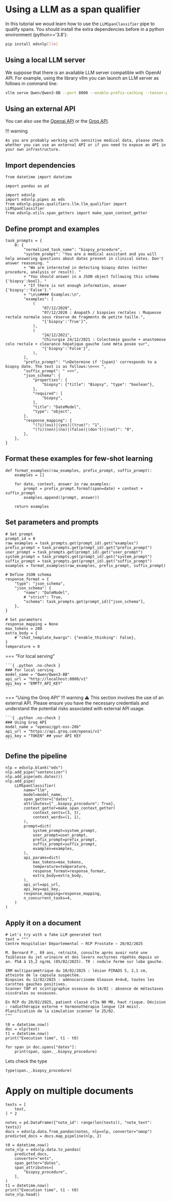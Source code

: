 # Using a LLM as a span qualifier
In this tutorial we woud learn how to use the `LLMSpanClassifier` pipe to qualify spans.
You should install the extra dependencies before in a python environment (python>='3.8'):
```bash
pip install edsnlp[llm]
```

## Using a local LLM server
We suppose that there is an available LLM server compatible with OpenAI API.
For example, using the library vllm you can launch an LLM server as follows in command line:
```bash
vllm serve Qwen/Qwen3-8B --port 8000 --enable-prefix-caching --tensor-parallel-size 1 --max-num-seqs=10 --max-num-batched-tokens=35000
```

## Using an external API
You can also use the [Openai API](https://openai.com/index/openai-api/) or the [Groq API](https://groq.com/).

!!! warning

    As you are probably working with sensitive medical data, please check whether you can use an external API or if you need to expose an API in your own infrastructure.

## Import dependencies
```{ .python .no-check }
from datetime import datetime

import pandas as pd

import edsnlp
import edsnlp.pipes as eds
from edsnlp.pipes.qualifiers.llm.llm_qualifier import LLMSpanClassifier
from edsnlp.utils.span_getters import make_span_context_getter
```
## Define prompt and examples
```{ .python .no-check }
task_prompts = {
    0: {
        "normalized_task_name": "biopsy_procedure",
        "system_prompt": "You are a medical assistant and you will help answering questions about dates present in clinical notes. Don't answer reasoning. "
        + "We are interested in detecting biopsy dates (either procedure, analysis or result). "
        + "You should answer in a JSON object following this schema {'biopsy':bool}. "
        + "If there is not enough information, answer {'biopsy':'False'}."
        + "\n\n#### Examples:\n",
        "examples": [
            (
                "07/12/2020",
                "07/12/2020 : Anapath / biopsies rectales : Muqueuse rectale normale sous réserve de fragments de petite taille.",
                "{'biopsy':'True'}",
            ),
            (
                "24/12/2021",
                "Chirurgie 24/12/2021 : Colectomie gauche + anastomose colo rectale + clearance hépatique gauche (une méta posée sur",
                "{'biopsy':'False'}",
            ),
        ],
        "prefix_prompt": "\nDetermine if '{span}' corresponds to a biopsy date. The text is as follows:\n<<< ",
        "suffix_prompt": " >>>",
        "json_schema": {
            "properties": {
                "biopsy": {"title": "Biopsy", "type": "boolean"},
            },
            "required": [
                "biopsy",
            ],
            "title": "DateModel",
            "type": "object",
        },
        "response_mapping": {
            "(?i)(oui)|(yes)|(true)": "1",
            "(?i)(non)|(no)|(false)|(don't)|(not)": "0",
        },
    },
}
```

## Format these examples for few-shot learning
```{ .python .no-check }
def format_examples(raw_examples, prefix_prompt, suffix_prompt):
    examples = []

    for date, context, answer in raw_examples:
        prompt = prefix_prompt.format(span=date) + context + suffix_prompt
        examples.append((prompt, answer))

    return examples
```

## Set parameters and prompts
```{ .python .no-check }
# Set prompt
prompt_id = 0
raw_examples = task_prompts.get(prompt_id).get("examples")
prefix_prompt = task_prompts.get(prompt_id).get("prefix_prompt")
user_prompt = task_prompts.get(prompt_id).get("user_prompt")
system_prompt = task_prompts.get(prompt_id).get("system_prompt")
suffix_prompt = task_prompts.get(prompt_id).get("suffix_prompt")
examples = format_examples(raw_examples, prefix_prompt, suffix_prompt)

# Define JSON schema
response_format = {
    "type": "json_schema",
    "json_schema": {
        "name": "DateModel",
        # "strict": True,
        "schema": task_prompts.get(prompt_id)["json_schema"],
    },
}

# Set parameters
response_mapping = None
max_tokens = 200
extra_body = {
    # "chat_template_kwargs": {"enable_thinking": False},
}
temperature = 0
```

=== "For local serving"

    ```{ .python .no-check }
    ### For local serving
    model_name = "Qwen/Qwen3-8B"
    api_url = "http://localhost:8000/v1"
    api_key = "EMPTY_API_KEY"
    ```


=== "Using the Groq API"
    !!! warning
        ⚠️ This section involves the use of an external API. Please ensure you have the necessary credentials and understand the potential risks associated with external API usage.

    ```{ .python .no-check }
    ### Using Groq API
    model_name = "openai/gpt-oss-20b"
    api_url = "https://api.groq.com/openai/v1"
    api_key = "TOKEN" ## your API KEY
    ```

## Define the pipeline
```{ .python .no-check }
nlp = edsnlp.blank("eds")
nlp.add_pipe("sentencizer")
nlp.add_pipe(eds.dates())
nlp.add_pipe(
    LLMSpanClassifier(
        name="llm",
        model=model_name,
        span_getter=["dates"],
        attributes={"_.biopsy_procedure": True},
        context_getter=make_span_context_getter(
            context_sents=(3, 3),
            context_words=(1, 1),
        ),
        prompt=dict(
            system_prompt=system_prompt,
            user_prompt=user_prompt,
            prefix_prompt=prefix_prompt,
            suffix_prompt=suffix_prompt,
            examples=examples,
        ),
        api_params=dict(
            max_tokens=max_tokens,
            temperature=temperature,
            response_format=response_format,
            extra_body=extra_body,
        ),
        api_url=api_url,
        api_key=api_key,
        response_mapping=response_mapping,
        n_concurrent_tasks=4,
    )
)
```

## Apply it on a document

```{ .python .no-check }
# Let's try with a fake LLM generated text
text = """
Centre Hospitalier Départemental – RCP Prostate – 20/02/2025

M. Bernard P., 69 ans, retraité, consulte après avoir noté une faiblesse du jet urinaire et des levers nocturnes répétés depuis un an. PSA à 15,2 ng/mL (05/02/2025). TR : nodule ferme sur lobe gauche.

IRM multiparamétrique du 10/02/2025 : lésion PIRADS 5, 2,1 cm, atteinte de la capsule suspectée.
Biopsies du 12/02/2025 : adénocarcinome Gleason 4+4=8, toutes les carottes gauches positives.
Scanner TAP et scintigraphie osseuse du 14/02 : absence de métastases viscérales ou osseuses.

En RCP du 20/02/2025, patient classé cT3a N0 M0, haut risque. Décision : radiothérapie externe + hormonothérapie longue (24 mois). Planification de la simulation scanner le 25/02.
"""
```

```{ .python .no-check }
t0 = datetime.now()
doc = nlp(text)
t1 = datetime.now()
print("Execution time", t1 - t0)

for span in doc.spans["dates"]:
    print(span, span._.biopsy_procedure)
```

Lets check the type
```{ .python .no-check }
type(span._.biopsy_procedure)
```
# Apply on multiple documents
```{ .python .no-check }
texts = [
    text,
] * 2

notes = pd.DataFrame({"note_id": range(len(texts)), "note_text": texts})
docs = edsnlp.data.from_pandas(notes, nlp=nlp, converter="omop")
predicted_docs = docs.map_pipeline(nlp, 2)
```

```{ .python .no-check }
t0 = datetime.now()
note_nlp = edsnlp.data.to_pandas(
    predicted_docs,
    converter="ents",
    span_getter="dates",
    span_attributes=[
        "biopsy_procedure",
    ],
)
t1 = datetime.now()
print("Execution time", t1 - t0)
note_nlp.head()
```
